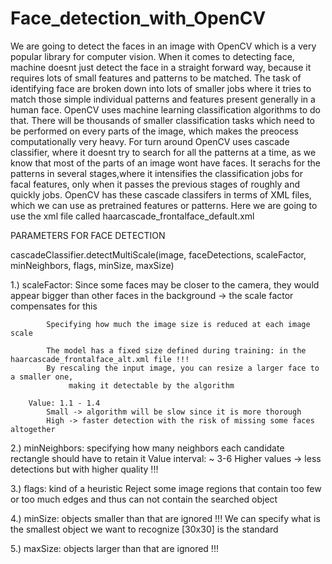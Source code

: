 # Face_detection_with_OpenCV

   We are going to detect the faces in an image with OpenCV which is a very popular library for computer vision. When it comes to detecting face, machine doesnt just
detect the face in a straight forward way, because it requires lots of small features and patterns to be matched. The task of identifying face are broken down into
lots of smaller jobs where it tries to match those simple individual patterns and features present generally in a human face. OpenCV uses machine learning
classification algorithms to do that.
   There will be thousands of smaller classification tasks which need to be performed on every parts of the image, which makes the preocess computationally very
heavy. For turn around OpenCV uses cascade classifier, where it doesnt try to search for all the patterns at a time, as we know that most of the parts of an image
wont have faces. It serachs for the patterns in several stages,where it intensifies the classification jobs for facal features, only when it passes the previous
stages of roughly and quickly jobs.
   OpenCV has these cascade classifers in terms of XML files, which we can use as pretrained features or patterns. Here we are going to use the xml file called 
haarcascade_frontalface_default.xml

PARAMETERS FOR FACE DETECTION

 cascadeClassifier.detectMultiScale(image, faceDetections, scaleFactor, minNeighbors, flags, minSize, maxSize)

1.) scaleFactor: Since some faces may be closer to the camera, they would appear bigger
		 than other faces in the background -> the scale factor compensates for this

			Specifying how much the image size is reduced at each image scale

			The model has a fixed size defined during training: in the haarcascade_frontalface_alt.xml file !!!
			By rescaling the input image, you can resize a larger face to a smaller one,
				 making it detectable by the algorithm

		Value: 1.1 - 1.4
			Small -> algorithm will be slow since it is more thorough
			High -> faster detection with the risk of missing some faces altogether

 2.) minNeighbors: specifying how many neighbors each candidate rectangle should have to retain it
 			Value interval: ~ 3-6
 				Higher values -> less detections but with higher quality !!!

 3.) flags: kind of a heuristic
 		Reject some image regions that contain too few or too much edges
 			 and thus can not contain the searched object

 4.) minSize: objects smaller than that are ignored !!!
 			We can specify what is the smallest object we want to recognize
 					[30x30] is the standard

 5.) maxSize: objects larger than that are ignored !!!
